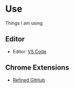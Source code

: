 # Use

Things I am using

## Editor

- Editor: [VS Code](https://code.visualstudio.com/)

## Chrome Extensions

- [Refined GitHub](https://chrome.google.com/webstore/detail/refined-github/hlepfoohegkhhmjieoechaddaejaokhf)
